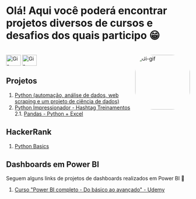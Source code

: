 # Olá! Aqui você poderá encontrar projetos diversos de cursos e desafios dos quais participo 😁

<div style="display: inline_block"><br>
  <img align="center" alt="Gi-Python" height="30" width="40" src="https://cdn.jsdelivr.net/gh/devicons/devicon/icons/python/python-original.svg">
  <img align="center" alt="Gi-Jupyter" height="30" width="40" src="https://cdn.jsdelivr.net/gh/devicons/devicon/icons/jupyter/jupyter-original-wordmark.svg">
  <img align="right" alt="Gi-gif" height="150" style="border-radius:50px;"  src="https://media.giphy.com/media/MT5UUV1d4CXE2A37Dg/giphy.gif">
</div>

## Projetos
1) [Python (automação, análise de dados, web scraping e um projeto de ciência de dados)](https://github.com/gifiorese/Projetos-Python/tree/main/Intensiv%C3%A3o%20de%20Python%20-%20Hashtag%20Treinamentos)</br>
2) [Python Impressionador - Hashtag Treinamentos](https://github.com/gifiorese/Projetos-Python/tree/main/Python%20Impressionador)</br>
  2.1. [Pandas - Python + Excel](https://github.com/gifiorese/Projetos-Python/tree/main/Python%20Impressionador/M%C3%B3dulo%2015%20-%20An%C3%A1lise%20de%20Dados%20com%20o%20Pandas%20e%20Integra%C3%A7%C3%A3o%20Python%2BExcel)

## HackerRank
1) [Python Basics](https://github.com/gifiorese/Projetos-Python/blob/main/HackerRank%20Python%20Basic.md)

## Dashboards em Power BI
Seguem alguns links de projetos de dashboards realizados em Power BI 🌱

1) [Curso "Power BI completo - Do básico ao avançado" - Udemy](https://app.powerbi.com/groups/me/reports/44a30bfa-4cb4-4d99-9cce-38074ec54036?ctid=b7754ec2-6574-4ff6-af0e-061a21dcd87a&pbi_source=linkShare&bookmarkGuid=659172f5-5315-4037-a2bd-cca837c6eedf)
